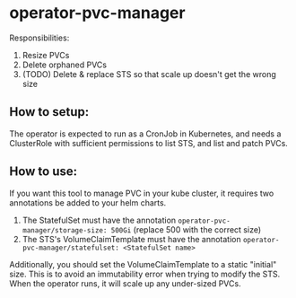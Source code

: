 # operator-pvc-manager

Responsibilities:

1. Resize PVCs
2. Delete orphaned PVCs
3. (TODO) Delete & replace STS so that scale up doesn't get the wrong size

## How to setup:

The operator is expected to run as a CronJob in Kubernetes, and needs a ClusterRole with sufficient permissions to list STS, and list and patch PVCs.

## How to use:

If you want this tool to manage PVC in your kube cluster, it requires two annotations be added to your helm charts.

1. The StatefulSet must have the annotation `operator-pvc-manager/storage-size: 500Gi` (replace 500 with the correct size)
2. The STS's VolumeClaimTemplate must have the annotation `operator-pvc-manager/statefulset: <StatefulSet name>`

Additionally, you should set the VolumeClaimTemplate to a static "initial" size. This is to avoid an immutability error when trying to modify the STS. When the operator runs, it will scale up any under-sized PVCs.
